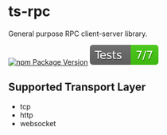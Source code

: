 # ts-rpc
General purpose RPC client-server library.

[![npm Package Version](https://img.shields.io/npm/v/@beenotung/ts-rpc.svg?maxAge=2592000)](https://www.npmjs.com/package/ts-rpc)
![Test](https://raw.githubusercontent.com/beenotung/ts-rpc/master/test/badge.svg?sanitize=true)

## Supported Transport Layer
- tcp
- http
- websocket

